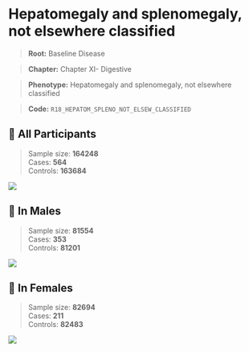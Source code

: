 # Hepatomegaly and splenomegaly, not elsewhere classified

> **Root:** Baseline Disease  

> **Chapter:** Chapter XI- Digestive  

> **Phenotype:** Hepatomegaly and splenomegaly, not elsewhere classified  

> **Code:** `R18_HEPATOM_SPLENO_NOT_ELSEW_CLASSIFIED`

## 🧪 All Participants  
> Sample size: **164248**  
> Cases: **564**  
> Controls: **163684**
<img src="/Disease/Figures/ALL/Incidence/R18_HEPATOM_SPLENO_NOT_ELSEW_CLASSIFIED.png"/>
<CsvTable src="/Disease/Data/ALL/Incidence/COX_R18_HEPATOM_SPLENO_NOT_ELSEW_CLASSIFIED.csv" label="🔍 View full results" />

## 👨 In Males  
> Sample size: **81554**  
> Cases: **353**  
> Controls: **81201**
<img src="/Disease/Figures/Male/Incidence/R18_HEPATOM_SPLENO_NOT_ELSEW_CLASSIFIED.png"/>
<CsvTable src="/Disease/Data/Male/Incidence/COX_R18_HEPATOM_SPLENO_NOT_ELSEW_CLASSIFIED.csv" label="🔍 View full results" />

## 👩 In Females  
> Sample size: **82694**  
> Cases: **211**  
> Controls: **82483**
<img src="/Disease/Figures/Female/Incidence/R18_HEPATOM_SPLENO_NOT_ELSEW_CLASSIFIED.png"/>
<CsvTable src="/Disease/Data/Female/Incidence/COX_R18_HEPATOM_SPLENO_NOT_ELSEW_CLASSIFIED.csv" label="🔍 View full results" />
